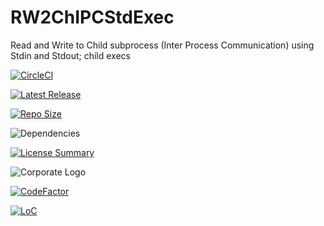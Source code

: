 # RW2ChIPCStdExec
Read and Write to Child subprocess (Inter Process Communication) using Stdin and Stdout; child execs

[![CircleCI](https://img.shields.io/circleci/build/github/InnovAnon-Inc/RW2ChIPCStdExec?color=%23FF1100&logo=InnovAnon%2C%20Inc.&logoColor=%23FF1133&style=plastic)](https://circleci.com/gh/InnovAnon-Inc/RW2ChIPCStdExec)

[![Latest Release](https://img.shields.io/github/commits-since/InnovAnon-Inc/RW2ChIPCStdExec/latest?color=%23FF1100&include_prereleases&logo=InnovAnon%2C%20Inc.&logoColor=%23FF1133&style=plastic)](https://github.com/InnovAnon-Inc/RW2ChIPCStdExec/releases/latest)

[![Repo Size](https://img.shields.io/github/repo-size/InnovAnon-Inc/RW2ChIPCStdExec?color=%23FF1100&logo=InnovAnon%2C%20Inc.&logoColor=%23FF1133&style=plastic)](https://github.com/InnovAnon-Inc/RW2ChIPCStdExec)

![Dependencies](https://img.shields.io/librariesio/github/InnovAnon-Inc/RW2ChIPCStdExec?color=%23FF1100&style=plastic)

[![License Summary](https://img.shields.io/github/license/InnovAnon-Inc/RW2ChIPCStdExec?color=%23FF1100&label=Free%20Code%20for%20a%20Free%20World%21&logo=InnovAnon%2C%20Inc.&logoColor=%23FF1133&style=plastic)](https://tldrlegal.com/license/unlicense#summary)

![Corporate Logo](https://i.imgur.com/UD8y4Is.gif)

[![CodeFactor](https://www.codefactor.io/repository/github/InnovAnon-Inc/RW2ChIPCStdExec/badge)](https://www.codefactor.io/repository/github/InnovAnon-Inc/RW2ChIPCStdExec)

[![LoC](https://tokei.rs/b1/github/InnovAnon-Inc/RW2ChIPCStdExec?category=code)](https://github.com/InnovAnon-Inc/RW2ChIPCStdExec)

